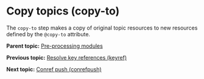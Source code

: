 # Copy topics \(copy-to\)

The `copy-to` step makes a copy of original topic resources to new resources defined by the `@copy-to` attribute.

**Parent topic:** [Pre-processing modules](../reference/preprocessing.md)

**Previous topic:** [Resolve key references \(keyref\)](../reference/preprocess-keyref.md)

**Next topic:** [Conref push \(conrefpush\)](../reference/preprocess-conrefpush.md)

